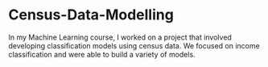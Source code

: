 # Census-Data-Modelling
In my Machine Learning course, I worked on a project that involved developing classification models using census data. We focused on income classification and were able to build a variety of models. 
